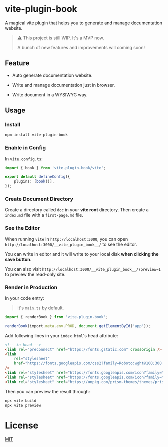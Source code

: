 # vite-plugin-book

A magical vite plugin that helps you to generate and manage documentation website.

> ⚠️ This project is still WIP. It's a MVP now.
>
> A bunch of new features and improvements will coming soon!

## Feature

-   Auto generate documentation website.

-   Write and manage documentation just in browser.

-   Write document in a WYSIWYG way.

## Usage

### Install

```bash
npm install vite-plugin-book
```

### Enable in Config

In `vite.config.ts`:

```typescript
import { book } from 'vite-plugin-book/vite';

export default defineConfig({
    plugins: [book()],
});
```

### Create Document Directory

Create a directory called `doc` in your **vite root** directory.
Then create a `index.md` file with a `first-page.md` file.

### See the Editor

When running `vite` in `http://localhost:3000`,
you can open `http://localhost:3000/__vite_plugin_book__/` to see the editor.

You can write in editor and it will write to your local disk **when clicking the save button**.

You can also visit `http://localhost:3000/__vite_plugin_book__/?preview=1` to preview the read-only site.

### Render in Production

In your code entry:

> It's `main.ts` by default.

```typescript
import { renderBook } from 'vite-plugin-book';

renderBook(import.meta.env.PROD, document.getElementById('app'));
```

Add following lines in your `index.html`'s head attribute:

```html
<!-- in head -->
<link rel="preconnect" href="https://fonts.gstatic.com" crossorigin />
<link
    rel="stylesheet"
    href="https://fonts.googleapis.com/css2?family=Roboto:wght@100;300;400;500;700;900&display=swap"
/>
<link rel="stylesheet" href="https://fonts.googleapis.com/icon?family=Material+Icons" />
<link rel="stylesheet" href="https://fonts.googleapis.com/icon?family=Material+Icons+Outlined" />
<link rel="stylesheet" href="https://unpkg.com/prism-themes/themes/prism-material-light.css" />
```

Then you can preview the result through:

```bash
npx vite build
npx vite preview
```

# License

[MIT](/LICENSE)

